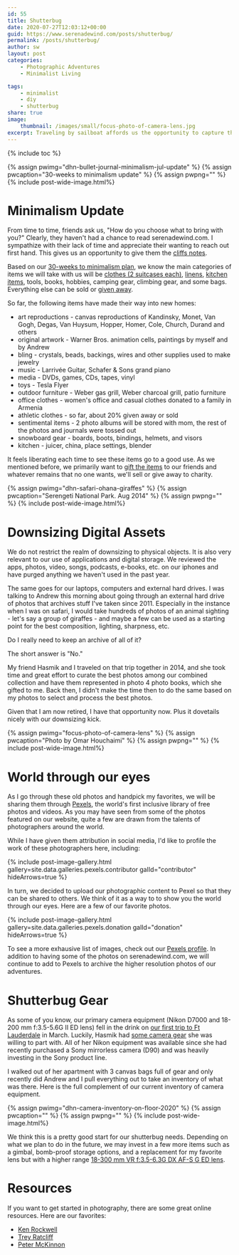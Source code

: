 ```yaml
---
id: 55
title: Shutterbug
date: 2020-07-27T12:03:12+00:00
guid: https://www.serenadewind.com/posts/shutterbug/
permalink: /posts/shutterbug/
author: sw
layout: post
categories:
    - Photographic Adventures
    - Minimalist Living

tags:
    - minimalist
    - diy
    - shutterbug
share: true
image:
    thumbnail: /images/small/focus-photo-of-camera-lens.jpg 
excerpt: Traveling by sailboat affords us the opportunity to capture the world through our eyes and to share them with you. 
---
```

{% include toc %}

{% assign pwimg="dhn-bullet-journal-minimalism-jul-update" %}
{% assign pwcaption="30-weeks to minimalism update" %}
{% assign pwpng="" %}
{% include post-wide-image.html%}

# Minimalism Update

From time to time, friends ask us, "How do you choose what to bring with you?" Clearly, they haven't had a chance to read serenadewind.com. I sympathize with their lack of time and appreciate their wanting to reach out first hand. This gives us an opportunity to give them the [cliffs notes](https://www.cliffsnotes.com/).

Based on our [30-weeks to minimalism plan](/posts/30-weeks-to-minimalism/), we know the main categories of items we will take with us will be [clothes (2 suitcases each)](/posts/packing-light/), [linens](/posts/boat-head/), [kitchen items](/posts/sea-foodie/), tools, books, hobbies, camping gear, climbing gear, and some bags. Everything else can be sold or [given away](/posts/matching-gifts/). 

So far, the following items have made their way into new homes:

 - art reproductions - canvas reproductions of Kandinsky, Monet, Van Gogh, Degas, Van Huysum, Hopper, Homer, Cole, Church, Durand and others
 - original artwork - Warner Bros. animation cells, paintings by myself and by Andrew
 - bling - crystals, beads, backings, wires and other supplies used to make jewelry 
 - music - Larrivée Guitar, Schafer & Sons grand piano 
 - media - DVDs, games, CDs, tapes, vinyl 
 - toys - Tesla Flyer
 - outdoor furniture - Weber gas grill, Weber charcoal grill, patio furniture
 - office clothes - women's office and casual clothes donated to a family in Armenia
 - athletic clothes - so far, about 20% given away or sold
 - sentimental items - 2 photo albums will be stored with mom, the rest of the photos and journals were tossed out
 - snowboard gear - boards, boots, bindings, helmets, and visors
 - kitchen - juicer, china, place settings, blender

It feels liberating each time to see these items go to a good use. As we mentioned before, we primarily want to [gift the items](/posts/matching-gifts/) to our friends and whatever remains that no one wants, we'll sell or give away to charity.

{% assign pwimg="dhn-safari-ohana-giraffes" %}
{% assign pwcaption="Serengeti National Park. Aug 2014" %}
{% assign pwpng="" %}
{% include post-wide-image.html%}

# Downsizing Digital Assets 

We do not restrict the realm of downsizing to physical objects. It is also very relevant to our use of applications and digital storage. We reviewed the apps, photos, video, songs, podcasts, e-books, etc. on our iphones and have purged anything we haven't used in the past year.

The same goes for our laptops, computers and external hard drives. I was talking to Andrew this morning about going through an external hard drive of photos that archives stuff I've taken since 2011. Especially in the instance when I was on safari, I would take hundreds of photos of an animal sighting - let's say a group of giraffes - and maybe a few can be used as a starting point for the best composition, lighting, sharpness, etc. 

Do I really need to keep an archive of all of it? 

The short answer is "No."

My friend Hasmik and I traveled on that trip together in 2014, and she took time and great effort to curate the best photos among our combined collection and have them represented in photo 4 photo books, which she gifted to me. Back then, I didn't make the time then to do the same based on my photos to select and process the best photos. 

Given that I am now retired, I have that opportunity now. Plus it dovetails nicely with our downsizing kick.

{% assign pwimg="focus-photo-of-camera-lens" %}
{% assign pwcaption="Photo by Omar Houchaimi" %}
{% assign pwpng="" %}
{% include post-wide-image.html%}

# World through our eyes

As I go through these old photos and handpick my favorites, we will be sharing them through [Pexels](https://www.pexels.com/), the world's first inclusive library of free photos and videos. As you may have seen from some of the photos featured on our website, quite a few are drawn from the talents of photographers around the world. 

While I have given them attribution in social media, I'd like to profile the work of these photographers here, including:

{% include post-image-gallery.html gallery=site.data.galleries.pexels.contributor galId="contributor" hideArrows=true %}

In turn, we decided to upload our photographic content to Pexel so that they can be shared to others. We think of it as a way to to show you the world through our eyes. Here are a few of our favorite photos. 

{% include post-image-gallery.html gallery=site.data.galleries.pexels.donation galId="donation" hideArrows=true %}

To see a more exhausive list of images, check out our [Pexels profile](https://www.pexels.com/@serenade-wind-3226109?nc#_=_). In addition to having some of the photos on serenadewind.com, we will continue to add to Pexels to archive the higher resolution photos of our adventures. 

# Shutterbug Gear

As some of you know, our primary camera equipment (Nikon D7000 and 18-200 mm f:3.5-5.6G II ED lens) fell in the drink on [our first trip to Ft Lauderdale](/posts/project-slocum-part-5/) in March. Luckily, Hasmik had [some camera gear](/posts/go-no-go-decision/) she was willing to part with. All of her Nikon equipment was available since she had recently purchased a Sony mirrorless camera (D90) and was heavily investing in the Sony product line. 

I walked out of her apartment with 3 canvas bags full of gear and only recently did Andrew and I pull everything out to take an inventory of what was there. Here is the full complement of our current inventory of camera equipment.

{% assign pwimg="dhn-camera-inventory-on-floor-2020" %}
{% assign pwcaption="" %}
{% assign pwpng="" %}
{% include post-wide-image.html%}

We think this is a pretty good start for our shutterbug needs. Depending on what we plan to do in the future, we may invest in a few more items such as a gimbal, bomb-proof storage options, and a replacement for my favorite lens but with a higher range [18-300 mm VR f:3.5-6.3G DX AF-S G ED lens](https://kenrockwell.com/nikon/18-300mm-vr.htm). 

# Resources

If you want to get started in photography, there are some great online resources. Here are our favorites:

 - [Ken Rockwell](https://www.kenrockwell.com/) 
 - [Trey Ratcliff](https://stuckincustoms.com/)
 - [Peter McKinnon](https://www.youtube.com/channel/UC3DkFux8Iv-aYnTRWzwaiBA)

